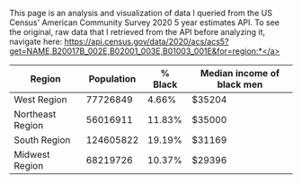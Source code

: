 This page is an analysis and visualization of data I queried from the US Census' American Community Survey 2020 5 year estimates API. To see the original, raw data that I retrieved from the API before analyzing it, navigate here: <a href="https://api.census.gov/data/2020/acs/acs5?get=NAME,B20017B_002E,B02001_003E,B01003_001E&for=region:*">https://api.census.gov/data/2020/acs/acs5?get=NAME,B20017B_002E,B02001_003E,B01003_001E&for=region:*</a>

|Region|Population|% Black|Median income of black men|
|---|---|---|---|
|West Region|77726849|4.66%|$35204|
|Northeast Region|56016911|11.83%|$35000|
|South Region|124605822|19.19%|$31169|
|Midwest Region|68219726|10.37%|$29396|
